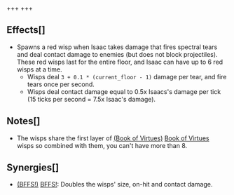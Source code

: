 +++
+++

Effects[]
---------


* Spawns a red wisp when Isaac takes damage that fires spectral tears and deal contact damage to enemies (but does not block projectiles). These red wisps last for the entire floor, and Isaac can have up to 6 red wisps at a time.
	+ Wisps deal `3 + 0.1 * (current_floor - 1)` damage per tear, and fire tears once per second.
	+ Wisps deal contact damage equal to 0.5x Isaacs's damage per tick (15 ticks per second = 7.5x Isaac's damage).


Notes[]
-------


* The wisps share the first layer of [(Book of Virtues)](/wiki/Book_of_Virtues "Book of Virtues") [Book of Virtues](/wiki/Book_of_Virtues "Book of Virtues") wisps so combined with them, you can't have more than 8.


Synergies[]
-----------


* [(BFFS!)](/wiki/BFFS! "BFFS!") [BFFS!](/wiki/BFFS! "BFFS!"): Doubles the wisps' size, on-hit and contact damage.



